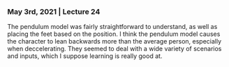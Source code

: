 ### May 3rd, 2021 | Lecture 24

The pendulum model was fairly straightforward to understand, as well as placing the feet based on the position. I think the pendulum model causes the character to lean backwards more than the average person, especially when deccelerating. They seemed to deal with a wide variety of scenarios and inputs, which I suppose learning is really good at.
